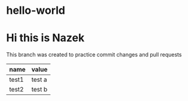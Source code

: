 # hello-world
# Hi this is Nazek

This branch was created to practice commit changes and pull requests 


| name | value |
|------|-------|
|test1 |test a |
|test2 |test b |
